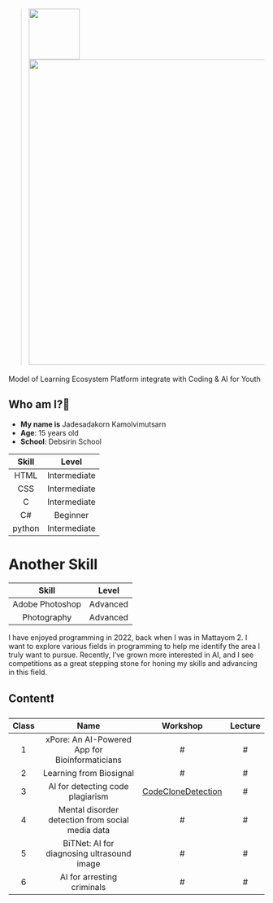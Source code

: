 > # <img src="https://github.com/user-attachments/assets/3c74ba02-76ee-4bba-901e-7de522a8bd32" width="100"/> <img src = "https://github.com/user-attachments/assets/051a5685-a42b-48f4-a8ec-5b5321cd46fb" width="600"/>
Model of Learning Ecosystem Platform integrate with Coding & AI for Youth

## Who am I?🧐
- **My name is**  Jadesadakorn Kamolvimutsarn
- **Age**: 15 years old
- **School**: Debsirin School

|      Skill      |     Level    |
|:---------------:|:------------:|
|       HTML      | Intermediate |
|       CSS       | Intermediate |
|        C        | Intermediate |
|        C#       |   Beginner   |
|      python     | Intermediate |

# Another Skill
|      Skill      |     Level    |
|:---------------:|:------------:|
| Adobe Photoshop |   Advanced   |
| Photography     |   Advanced   |

I have enjoyed programming in 2022, back when I was in Mattayom 2. I want to explore various fields in programming to help me identify the area I truly want to pursue. Recently, I’ve grown more interested in AI, and I see competitions as a great stepping stone for honing my skills and advancing in this field.

## Content❗
| Class |                       Name                       | Workshop | Lecture |
|:-----:|:------------------------------------------------:|:--------:|:-------:|
|   1   |  xPore: An AI-Powered App for Bioinformaticians  |     #    |    #    |
|   2   |              Learning from Biosignal             |     #                                                                              |    #    |
|   3   |         AI for detecting code plagiarism         |     [CodeCloneDetection](PMU_B_CodingAI_CodeCloneDetection_Jadesadakorn.ipynb)     |    #    |
|   4   | Mental disorder detection from social media data |     #    |    #    |
|   5   |    BiTNet: AI for diagnosing ultrasound image    |     #    |    #    |
|   6   |            AI for arresting criminals            |     #    |    #    |
